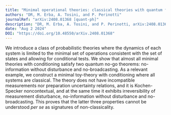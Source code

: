 ```yaml
---
title: "Minimal operational theories: classical theories with quantum features"
authors: "DR, M. Erba, A. Tosini, and P. Perinotti"
journalRef: "arXiv:2408.01368 [quant-ph]"
description: "DR, M. Erba, A. Tosini, and P. Perinotti, arXiv:2408.01368 [quant-ph]"
date: "Aug 2 2024"
DOI: "https://doi.org/10.48550/arXiv.2408.01368"
---
```


We introduce a class of probabilistic theories where the dynamics of each system is limited to the minimal set of operations consistent with the set of states and allowing for conditional tests. We show that almost all minimal theories with conditioning satisfy two quantum no-go theorems: no-information without disturbance and no-broadcasting. As a relevant example, we construct a minimal toy-theory with conditioning where all systems are classical. The theory does not have incompatible measurements nor preparation uncertainty relations, and it is Kochen-Specker noncontextual, and at the same time it exhibits irreversibility of measurement disturbance, no-information without disturbance and no-broadcasting. This proves that the latter three properties cannot be understood *per se* as signatures of non-classicality. 